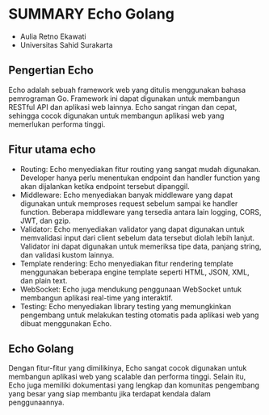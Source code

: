 # SUMMARY Echo Golang

- Aulia Retno Ekawati
- Universitas Sahid Surakarta

## Pengertian Echo
Echo adalah sebuah framework web yang ditulis menggunakan bahasa pemrograman Go. Framework ini dapat digunakan untuk membangun RESTful API dan aplikasi web lainnya. Echo sangat ringan dan cepat, sehingga cocok digunakan untuk membangun aplikasi web yang memerlukan performa tinggi.

## Fitur utama echo
-	Routing: Echo menyediakan fitur routing yang sangat mudah digunakan. Developer hanya perlu menentukan endpoint dan handler function yang akan dijalankan ketika endpoint tersebut dipanggil.
-	Middleware: Echo menyediakan banyak middleware yang dapat digunakan untuk memproses request sebelum sampai ke handler function. Beberapa middleware yang tersedia antara lain logging, CORS, JWT, dan gzip.
-	Validator: Echo menyediakan validator yang dapat digunakan untuk memvalidasi input dari client sebelum data tersebut diolah lebih lanjut. Validator ini dapat digunakan untuk memeriksa tipe data, panjang string, dan validasi kustom lainnya.
-	Template rendering: Echo menyediakan fitur rendering template menggunakan beberapa engine template seperti HTML, JSON, XML, dan plain text.
-	WebSocket: Echo juga mendukung penggunaan WebSocket untuk membangun aplikasi real-time yang interaktif.
-	Testing: Echo menyediakan library testing yang memungkinkan pengembang untuk melakukan testing otomatis pada aplikasi web yang dibuat menggunakan Echo.

## Echo Golang
Dengan fitur-fitur yang dimilikinya, Echo sangat cocok digunakan untuk membangun aplikasi web yang scalable dan performa tinggi. Selain itu, Echo juga memiliki dokumentasi yang lengkap dan komunitas pengembang yang besar yang siap membantu jika terdapat kendala dalam penggunaannya.
